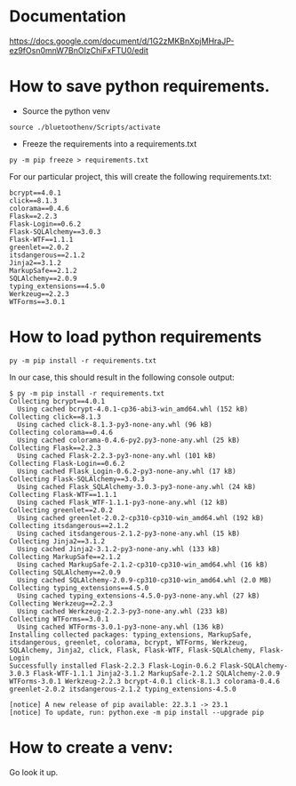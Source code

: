 # Documentation
  https://docs.google.com/document/d/1G2zMKBnXpjMHraJP-ez9fOsn0mnW7BnOIzChiFxFTU0/edit

# How to save python requirements.

* Source the python venv

```
source ./bluetoothenv/Scripts/activate
```

* Freeze the requirements into a requirements.txt

```
py -m pip freeze > requirements.txt
```

For our particular project, this will create the following requirements.txt:

```
bcrypt==4.0.1
click==8.1.3
colorama==0.4.6
Flask==2.2.3
Flask-Login==0.6.2
Flask-SQLAlchemy==3.0.3
Flask-WTF==1.1.1
greenlet==2.0.2
itsdangerous==2.1.2
Jinja2==3.1.2
MarkupSafe==2.1.2
SQLAlchemy==2.0.9
typing_extensions==4.5.0
Werkzeug==2.2.3
WTForms==3.0.1
```

# How to load python requirements

```
py -m pip install -r requirements.txt
```

In our case, this should result in the following console output:

```
$ py -m pip install -r requirements.txt
Collecting bcrypt==4.0.1
  Using cached bcrypt-4.0.1-cp36-abi3-win_amd64.whl (152 kB)
Collecting click==8.1.3
  Using cached click-8.1.3-py3-none-any.whl (96 kB)
Collecting colorama==0.4.6
  Using cached colorama-0.4.6-py2.py3-none-any.whl (25 kB)
Collecting Flask==2.2.3
  Using cached Flask-2.2.3-py3-none-any.whl (101 kB)
Collecting Flask-Login==0.6.2
  Using cached Flask_Login-0.6.2-py3-none-any.whl (17 kB)
Collecting Flask-SQLAlchemy==3.0.3
  Using cached Flask_SQLAlchemy-3.0.3-py3-none-any.whl (24 kB)
Collecting Flask-WTF==1.1.1
  Using cached Flask_WTF-1.1.1-py3-none-any.whl (12 kB)
Collecting greenlet==2.0.2
  Using cached greenlet-2.0.2-cp310-cp310-win_amd64.whl (192 kB)
Collecting itsdangerous==2.1.2
  Using cached itsdangerous-2.1.2-py3-none-any.whl (15 kB)
Collecting Jinja2==3.1.2
  Using cached Jinja2-3.1.2-py3-none-any.whl (133 kB)
Collecting MarkupSafe==2.1.2
  Using cached MarkupSafe-2.1.2-cp310-cp310-win_amd64.whl (16 kB)
Collecting SQLAlchemy==2.0.9
  Using cached SQLAlchemy-2.0.9-cp310-cp310-win_amd64.whl (2.0 MB)
Collecting typing_extensions==4.5.0
  Using cached typing_extensions-4.5.0-py3-none-any.whl (27 kB)
Collecting Werkzeug==2.2.3
  Using cached Werkzeug-2.2.3-py3-none-any.whl (233 kB)
Collecting WTForms==3.0.1
  Using cached WTForms-3.0.1-py3-none-any.whl (136 kB)
Installing collected packages: typing_extensions, MarkupSafe, itsdangerous, greenlet, colorama, bcrypt, WTForms, Werkzeug, SQLAlchemy, Jinja2, click, Flask, Flask-WTF, Flask-SQLAlchemy, Flask-Login
Successfully installed Flask-2.2.3 Flask-Login-0.6.2 Flask-SQLAlchemy-3.0.3 Flask-WTF-1.1.1 Jinja2-3.1.2 MarkupSafe-2.1.2 SQLAlchemy-2.0.9 WTForms-3.0.1 Werkzeug-2.2.3 bcrypt-4.0.1 click-8.1.3 colorama-0.4.6 greenlet-2.0.2 itsdangerous-2.1.2 typing_extensions-4.5.0

[notice] A new release of pip available: 22.3.1 -> 23.1
[notice] To update, run: python.exe -m pip install --upgrade pip
```


# How to create a venv:

Go look it up.
